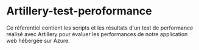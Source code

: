 # Artillery-test-peroformance
Ce réferentiel contient les scripts et les résultats d'un test de performance réalisé avec Artillery pour évaluer les performances de notre application web hébergée sur Azure.
